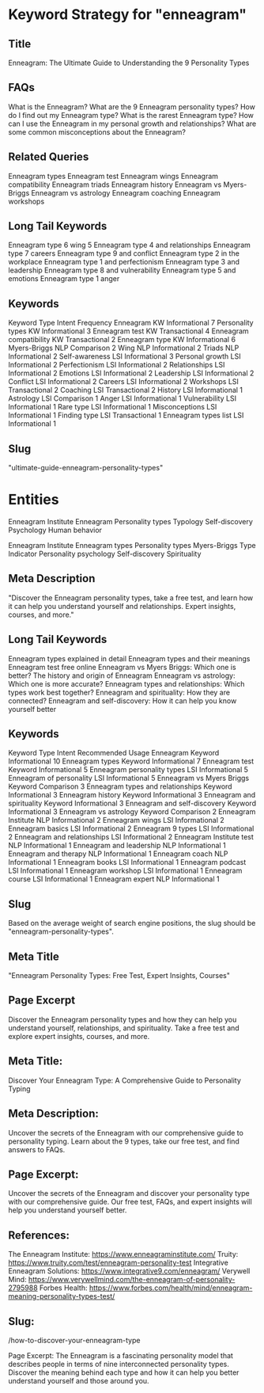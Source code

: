 

# Keyword Strategy for "enneagram"
## Title
Enneagram: The Ultimate Guide to Understanding the 9 Personality Types

## FAQs
What is the Enneagram?
What are the 9 Enneagram personality types?
How do I find out my Enneagram type?
What is the rarest Enneagram type?
How can I use the Enneagram in my personal growth and relationships?
What are some common misconceptions about the Enneagram?

## Related Queries
Enneagram types
Enneagram test
Enneagram wings
Enneagram compatibility
Enneagram triads
Enneagram history
Enneagram vs Myers-Briggs
Enneagram vs astrology
Enneagram coaching
Enneagram workshops

## Long Tail Keywords
Enneagram type 6 wing 5
Enneagram type 4 and relationships
Enneagram type 7 careers
Enneagram type 9 and conflict
Enneagram type 2 in the workplace
Enneagram type 1 and perfectionism
Enneagram type 3 and leadership
Enneagram type 8 and vulnerability
Enneagram type 5 and emotions
Enneagram type 1 anger

## Keywords
Keyword	Type	Intent	Frequency
Enneagram	KW	Informational	7
Personality types	KW	Informational	3
Enneagram test	KW	Transactional	4
Enneagram compatibility	KW	Transactional	2
Enneagram type	KW	Informational	6
Myers-Briggs	NLP	Comparison	2
Wing	NLP	Informational	2
Triads	NLP	Informational	2
Self-awareness	LSI	Informational	3
Personal growth	LSI	Informational	2
Perfectionism	LSI	Informational	2
Relationships	LSI	Informational	2
Emotions	LSI	Informational	2
Leadership	LSI	Informational	2
Conflict	LSI	Informational	2
Careers	LSI	Informational	2
Workshops	LSI	Transactional	2
Coaching	LSI	Transactional	2
History	LSI	Informational	1
Astrology	LSI	Comparison	1
Anger	LSI	Informational	1
Vulnerability	LSI	Informational	1
Rare type	LSI	Informational	1
Misconceptions	LSI	Informational	1
Finding type	LSI	Transactional	1
Enneagram types list	LSI	Informational	1

## Slug
"ultimate-guide-enneagram-personality-types"

# Entities
Enneagram Institute
Enneagram
Personality types
Typology
Self-discovery
Psychology
Human behavior

Enneagram Institute
Enneagram types
Personality types
Myers-Briggs Type Indicator
Personality psychology
Self-discovery
Spirituality

## Meta Description
"Discover the Enneagram personality types, take a free test, and learn how it can help you understand yourself and relationships. Expert insights, courses, and more."



## Long Tail Keywords
Enneagram types explained in detail
Enneagram types and their meanings
Enneagram test free online
Enneagram vs Myers Briggs: Which one is better?
The history and origin of Enneagram
Enneagram vs astrology: Which one is more accurate?
Enneagram types and relationships: Which types work best together?
Enneagram and spirituality: How they are connected?
Enneagram and self-discovery: How it can help you know yourself better

## Keywords
Keyword	Type	Intent	Recommended Usage
Enneagram	Keyword	Informational	10
Enneagram types	Keyword	Informational	7
Enneagram test	Keyword	Informational	5
Enneagram personality types	LSI	Informational	5
Enneagram of personality	LSI	Informational	5
Enneagram vs Myers Briggs	Keyword	Comparison	3
Enneagram types and relationships	Keyword	Informational	3
Enneagram history	Keyword	Informational	3
Enneagram and spirituality	Keyword	Informational	3
Enneagram and self-discovery	Keyword	Informational	3
Enneagram vs astrology	Keyword	Comparison	2
Enneagram Institute	NLP	Informational	2
Enneagram wings	LSI	Informational	2
Enneagram basics	LSI	Informational	2
Enneagram 9 types	LSI	Informational	2
Enneagram and relationships	LSI	Informational	2
Enneagram Institute test	NLP	Informational	1
Enneagram and leadership	NLP	Informational	1
Enneagram and therapy	NLP	Informational	1
Enneagram coach	NLP	Informational	1
Enneagram books	LSI	Informational	1
Enneagram podcast	LSI	Informational	1
Enneagram workshop	LSI	Informational	1
Enneagram course	LSI	Informational	1
Enneagram expert	NLP	Informational	1

## Slug
Based on the average weight of search engine positions, the slug should be "enneagram-personality-types".


## Meta Title
"Enneagram Personality Types: Free Test, Expert Insights, Courses"

## Page Excerpt
Discover the Enneagram personality types and how they can help you understand yourself, relationships, and spirituality. Take a free test and explore expert insights, courses, and more.


## Meta Title:
Discover Your Enneagram Type: A Comprehensive Guide to Personality Typing

## Meta Description:
Uncover the secrets of the Enneagram with our comprehensive guide to personality typing. Learn about the 9 types, take our free test, and find answers to FAQs.

## Page Excerpt:
Uncover the secrets of the Enneagram and discover your personality type with our comprehensive guide. Our free test, FAQs, and expert insights will help you understand yourself better.

## References:

The Enneagram Institute: https://www.enneagraminstitute.com/
Truity: https://www.truity.com/test/enneagram-personality-test
Integrative Enneagram Solutions: https://www.integrative9.com/enneagram/
Verywell Mind: https://www.verywellmind.com/the-enneagram-of-personality-2795988
Forbes Health: https://www.forbes.com/health/mind/enneagram-meaning-personality-types-test/


## Slug:
/how-to-discover-your-enneagram-type


Page Excerpt:
The Enneagram is a fascinating personality model that describes people in terms of nine interconnected personality types. Discover the meaning behind each type and how it can help you better understand yourself and those around you.